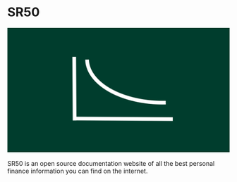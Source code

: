 # SR50

![Logo](static/img/sr50logo.svg)

SR50 is an open source documentation website of all the best personal finance information you can find on the internet.